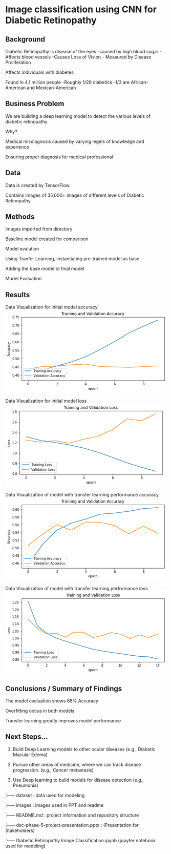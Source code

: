 #  Image classification using CNN for Diabetic Retinopathy


## Background
Diabetic Retinopathy is disease of the eyes 
    -caused by high blood sugar
    -Affects blood vessels
    -Causes Loss of Vision
    - Measured by Disease Proliferation

Affects individuals with diabetes

Found in 4.1 million people
    -Roughly 1/29 diabetics
    -1/3 are African-American and Mexican-American



## Business Problem
We are building a deep learning model to detect the various levels of diabetic retinopathy

  Why?
  
Medical misdiagnosis caused by varying legels of knowledge and experience

Ensuring proper diagnosis for medical professional

## Data
Data is created by TensorFlow

Contains images of 35,000+ images of different levels of Diabetic Retinopathy

## Methods
Images imported from directory

Baseline model created for comparison

Model evalution

Using Tranfer Learning, instantiating pre-trained model as base

Adding the base model to final model

Model Evaluation


## Results
Data Visualization for initial model accuracy
![](images/main_accuracy.png)

Data Visualization for initial model loss
![](images/main_loss.png)

Data Visualization of model with transfer learning performance accuracy
![](images/tl_accuracy.png)

Data Visualization of model with transfer learning performance loss
![](images/tl_loss.png)



## Conclusions / Summary of Findings
The model evaluation shows 68% Accuracy

Overfitting occus in both models

Transfer learning greatly improves model performance


## Next Steps...
1) Build Deep Learning models to other ocular diseases (e.g., Diabetic Macular Edema)

2) Pursue other areas of medicine, where we can track disease progression. (e.g., Cancer metastasis)

3) Use Deep learning to build models for disease detection (e.g., Pneumonia)





├── dataset : data used for modeling

├── images : images used in PPT and readme

├── README.md : project information and repository structure

├── dsc-phase-5-project-presentation.pptx : (Presentation for Stakeholders)

└── Diabetic Retinopathy Image Classification.ipynb (jupyter notebook used for modeling)

